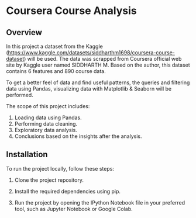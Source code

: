 # Coursera Course Analysis

## Overview

In this project a dataset from the Kaggle (https://www.kaggle.com/datasets/siddharthm1698/coursera-course-dataset) will be used. The data was scrapped from Coursera official web site by Kaggle user named SIDDHARTH M. Based on the author, this dataset contains 6 features and 890 course data.

To get a better feel of data and find useful patterns, the queries and filtering data using Pandas, visualizing data with Matplotlib & Seaborn will be performed.

The scope of this project includes:
1. Loading data using Pandas.
2. Performing data cleaning.
3. Exploratory data analysis.
4. Conclusions based on the insights after the analysis.

## Installation

To run the project locally, follow these steps:
1. Clone the project repository.

2. Install the required dependencies using pip.

3. Run the project by opening the IPython Notebook file in your preferred tool, such as Jupyter Notebook or Google Colab. 
